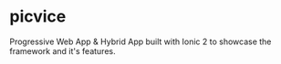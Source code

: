 # picvice
Progressive Web App &amp; Hybrid App built with Ionic 2 to showcase the framework and it's features.
